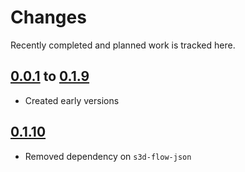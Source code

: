 # Changes
Recently completed and planned work is tracked here.

## [0.0.1](.) to [0.1.9](.)
- Created early versions

## [0.1.10](.)
- Removed dependency on `s3d-flow-json`
